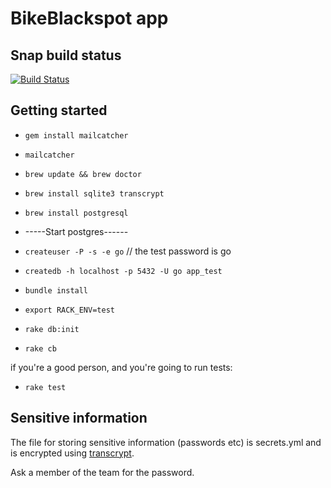 # BikeBlackspot app

## Snap build status
[![Build Status](https://snap-ci.com/z7lcGNV4bQa9IfbBPAH7m3nBVAcgdY7P-J9lkQQYqr8/build_image)](https://snap-ci.com/ThoughtWorksInc/bike-black-spot/branch/master)

## Getting started
- `gem install mailcatcher`
- `mailcatcher`
- `brew update && brew doctor`
- `brew install sqlite3 transcrypt`

- `brew install postgresql`

- -----Start postgres------

- `createuser -P -s -e go` // the test password is go
- `createdb -h localhost -p 5432 -U go app_test`

- `bundle install`
- `export RACK_ENV=test`
- `rake db:init`
- `rake cb`

if you're a good person, and you're going to run tests:
- `rake test`

## Sensitive information
The file for storing sensitive information (passwords etc) is secrets.yml and is encrypted using [transcrypt](https://github.com/elasticdog/transcrypt).

Ask a member of the team for the password. 
